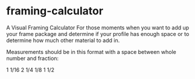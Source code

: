 # framing-calculator
A Visual Framing Calculator
For those moments when you want to add up your frame package and determine if your profile has enough space or to determine how much other material to add in.

Measurements should be in this format with a space between whole number and fraction:

1 1/16
2 1/4
1/8
1 1/2
